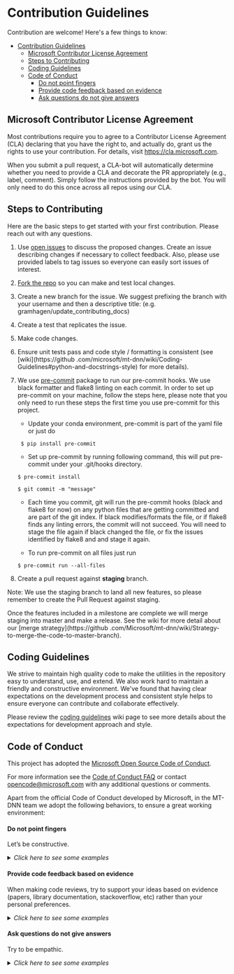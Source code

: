 # Contribution Guidelines

Contribution are welcome! Here's a few things to know:

- [Contribution Guidelines](#contribution-guidelines)
  - [Microsoft Contributor License Agreement](#microsoft-contributor-license-agreement)
  - [Steps to Contributing](#steps-to-contributing)
  - [Coding Guidelines](#coding-guidelines)
  - [Code of Conduct](#code-of-conduct)
      - [Do not point fingers](#do-not-point-fingers)
      - [Provide code feedback based on evidence](#provide-code-feedback-based-on-evidence)
      - [Ask questions do not give answers](#ask-questions-do-not-give-answers)

## Microsoft Contributor License Agreement

Most contributions require you to agree to a Contributor License Agreement (CLA) declaring that you have the right to, and actually do, grant us the rights to use your contribution. For details, visit https://cla.microsoft.com.

When you submit a pull request, a CLA-bot will automatically determine whether you need to provide a CLA and decorate the PR appropriately (e.g., label, comment). Simply follow the instructions provided by the bot. You will only need to do this once across all repos using our CLA.

## Steps to Contributing

Here are the basic steps to get started with your first contribution. Please reach out with any questions.
1. Use [open issues](https://github.com/microsoft/mt-dnn/issues) to discuss the proposed 
changes. Create an issue describing changes if necessary to collect feedback. Also, please use provided labels to tag issues so everyone can easily sort issues of interest.
2. [Fork the repo](https://help.github.com/articles/fork-a-repo/) so you can make and test local changes.
3. Create a new branch for the issue. We suggest prefixing the branch with your username and then a descriptive title: (e.g. gramhagen/update_contributing_docs)
4. Create a test that replicates the issue.
5. Make code changes.
6. Ensure unit tests pass and code style / formatting is consistent (see [wiki](https://github
.com/microsoft/mt-dnn/wiki/Coding-Guidelines#python-and-docstrings-style) for more details).
7. We use [pre-commit](https://pre-commit.com/) package to run our pre-commit hooks. We use black formatter and flake8 linting on each commit. In order to set up pre-commit on your machine, follow the steps here, please note that you only need to run these steps the first time you use pre-commit for this project.
   
   * Update your conda environment, pre-commit is part of the yaml file or just do    
   ```
    $ pip install pre-commit
   ```    
   * Set up pre-commit by running following command, this will put pre-commit under your .git/hooks directory. 
   ```
   $ pre-commit install
   ```
   ```
   $ git commit -m "message" 
   ```
   * Each time you commit, git will run the pre-commit hooks (black and flake8 for now) on any python files that are getting committed and are part of the git index.  If black modifies/formats the file, or if flake8 finds any linting errors, the commit will not succeed. You will need to stage the file again if black changed the file, or fix the issues identified by flake8 and and stage it again.

   * To run pre-commit on all files just run
   ```
   $ pre-commit run --all-files
8. Create a pull request against <b>staging</b> branch.

Note: We use the staging branch to land all new features, so please remember to create the Pull Request against staging. 

Once the features included in a milestone are complete we will merge staging into master and make
 a release. See the wiki for more detail about our [merge strategy](https://github
 .com/Microsoft/mt-dnn/wiki/Strategy-to-merge-the-code-to-master-branch).

## Coding Guidelines

We strive to maintain high quality code to make the utilities in the repository easy to understand, use, and extend. We also work hard to maintain a friendly and constructive environment. We've found that having clear expectations on the development process and consistent style helps to ensure everyone can contribute and collaborate effectively.

Please review the [coding guidelines](https://github.com/Microsoft/mt-dnn/wiki/Coding-Guidelines) 
wiki page to see more details about the expectations for development approach and style.

## Code of Conduct

This project has adopted the [Microsoft Open Source Code of Conduct](https://opensource.microsoft.com/codeofconduct/).

For more information see the [Code of Conduct FAQ](https://opensource.microsoft.com/codeofconduct/faq/) or contact [opencode@microsoft.com](mailto:opencode@microsoft.com) with any additional questions or comments.

Apart from the official Code of Conduct developed by Microsoft, in the MT-DNN team we adopt the 
following behaviors, to ensure a great working environment:

#### Do not point fingers
Let’s be constructive.

<details>
<summary><em>Click here to see some examples</em></summary>

"This method is missing docstrings" instead of "YOU forgot to put docstrings".

</details>

#### Provide code feedback based on evidence 

When making code reviews, try to support your ideas based on evidence (papers, library documentation, stackoverflow, etc) rather than your personal preferences. 

<details>
<summary><em>Click here to see some examples</em></summary>

"When reviewing this code, I saw that the Python implementation the metrics are based on classes, however, [scikit-learn](https://scikit-learn.org/stable/modules/classes.html#sklearn-metrics-metrics) and [tensorflow](https://www.tensorflow.org/api_docs/python/tf/metrics) use functions. We should follow the standard in the industry."

</details>


#### Ask questions do not give answers
Try to be empathic. 

<details>
<summary><em>Click here to see some examples</em></summary>

* Would it make more sense if ...?
* Have you considered this ... ?

</details>

